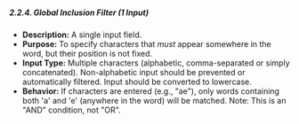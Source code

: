 ##### 2.2.4. Global Inclusion Filter (1 Input)

* **Description:** A single input field.
* **Purpose:** To specify characters that *must* appear somewhere in the word, but their position is not fixed.
* **Input Type:** Multiple characters (alphabetic, comma-separated or simply concatenated). Non-alphabetic input should be prevented or automatically filtered. Input should be converted to lowercase.
* **Behavior:** If characters are entered (e.g., "ae"), only words containing both 'a' and 'e' (anywhere in the word) will be matched. Note: This is an "AND" condition, not "OR".
